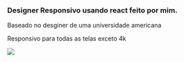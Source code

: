 ### Designer Responsivo usando react feito por mim.

<p>Baseado no desginer de uma universidade americana<p>

<p>Responsivo para todas as telas exceto 4k<p>

<img src="./src/assets/20240316233244.mp4">